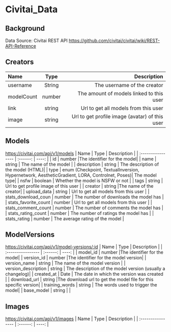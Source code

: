 # Civitai_Data
## Background
Data Source: Civitai REST API <https://github.com/civitai/civitai/wiki/REST-API-Reference>

## Creators
| Name              |   Type   | Description |
| :---------------- | :------: | ----: |
| username         |   String   |The username of the creator|
| modelCount       |   number   | The amount of models linked to this user |
| link             |  string    | Url to get all models from this user |
| image            |  string     | Url to get profile image (avatar) of this user |

## Models
https://civitai.com/api/v1/models
| Name              |   Type   | Description |
| :---------------- | :------: | ----: |
| id         |   number   |The identifier for the model|
| name       |   string   | The name of the model |
| description     |  string    | The description of the model (HTML)|
| type            |  enum (Checkpoint, TextualInversion, Hypernetwork, AestheticGradient, LORA, Controlnet, Poses)| The model type|
| nsfw       |  boolean     | Whether the model is NSFW or not |
| tags       |  string     | Url to get profile image of this user |
| creator         |   string   |The name of the creator|
| upload_data             |  string    | Url to get all models from this user |
| stats_download_coun       |  number    | The number of downloads the model has |
| stats_favorite_count      |  number    | Url to get all models from this user |
| stats_comment_count       |  number     | The number of comments the model has |
| stats_rating_count       |  number     | The number of ratings the model has |
| stats_rating       |  number     | The average rating of the model |

## ModelVersions
https://civitai.com/api/v1/model-versions/:id
| Name              |   Type   | Description |
| :---------------- | :------: | ----: |
| model_id         |   number   |The identifier for the model|
| version_id         |   number   |The identifier for the model version|
| version_name       |   string   | The name of the model version |
| version_description     |  string    | The description of the model version (usually a changelog)|
| created_at             |  Date    | The date in which the version was created |
| download_url       |  string    |The download url to get the model file for this specific version|
| training_words      |  string    | The words used to trigger the model|
| base_model       |  string     |       |

## Images
https://civitai.com/api/v1/images
| Name              |   Type   | Description |
| :---------------- | :------: | ----: |
